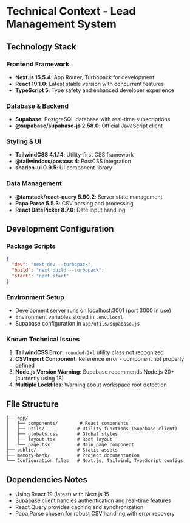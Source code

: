 # Technical Context - Lead Management System

## Technology Stack

### Frontend Framework
- **Next.js 15.5.4**: App Router, Turbopack for development
- **React 19.1.0**: Latest stable version with concurrent features
- **TypeScript 5**: Type safety and enhanced developer experience

### Database & Backend
- **Supabase**: PostgreSQL database with real-time subscriptions
- **@supabase/supabase-js 2.58.0**: Official JavaScript client

### Styling & UI
- **TailwindCSS 4.1.14**: Utility-first CSS framework
- **@tailwindcss/postcss 4**: PostCSS integration
- **shadcn-ui 0.9.5**: UI component library

### Data Management
- **@tanstack/react-query 5.90.2**: Server state management
- **Papa Parse 5.5.3**: CSV parsing and processing
- **React DatePicker 8.7.0**: Date input handling

## Development Configuration

### Package Scripts
```json
{
  "dev": "next dev --turbopack",
  "build": "next build --turbopack", 
  "start": "next start"
}
```

### Environment Setup
- Development server runs on localhost:3001 (port 3000 in use)
- Environment variables stored in `.env.local`
- Supabase configuration in `app/utils/supabase.js`

### Known Technical Issues
1. **TailwindCSS Error**: `rounded-2xl` utility class not recognized
2. **CSVImport Component**: Reference error - component not properly defined
3. **Node.js Version Warning**: Supabase recommends Node.js 20+ (currently using 18)
4. **Multiple Lockfiles**: Warning about workspace root detection

## File Structure
```
├── app/
│   ├── components/        # React components
│   ├── utils/            # Utility functions (Supabase client)
│   ├── globals.css       # Global styles
│   ├── layout.tsx        # Root layout
│   └── page.tsx          # Main page component
├── public/               # Static assets
├── memory-bank/          # Project documentation
└── Configuration files   # Next.js, Tailwind, TypeScript configs
```

## Dependencies Notes
- Using React 19 (latest) with Next.js 15
- Supabase client handles authentication and real-time features
- React Query provides caching and synchronization
- Papa Parse chosen for robust CSV handling with error recovery
